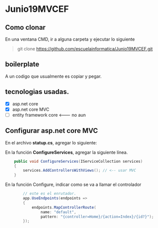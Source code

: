 # Junio19MVCEF

## Como clonar

En una ventana CMD, ir a alguna carpeta y ejecutar lo siguiente

> git clone https://github.com/escuelainformatica/Junio19MVCEF.git

## boilerplate

A un codigo que usualmente es copiar y pegar.

## tecnologias usadas.

* [x] asp.net core
* [x] asp.net core MVC 
* [ ] entity framework core <--- no aun

## Configurar asp.net core MVC

En el archivo **statup.cs**, agregar lo siguiente:

En la función **ConfigureServices**, agregar la siguiente línea.

```c#
    public void ConfigureServices(IServiceCollection services)
    {
        services.AddControllersWithViews(); // <-- usar MVC
    }
```
En la función Configure, indicar como se va a llamar el controlador

```c#
		// este es el enrutador.
		app.UseEndpoints(endpoints =>
        {
            endpoints.MapControllerRoute(
                name: "default",
                pattern: "{controller=Home}/{action=Index}/{id?}");
        });
```
